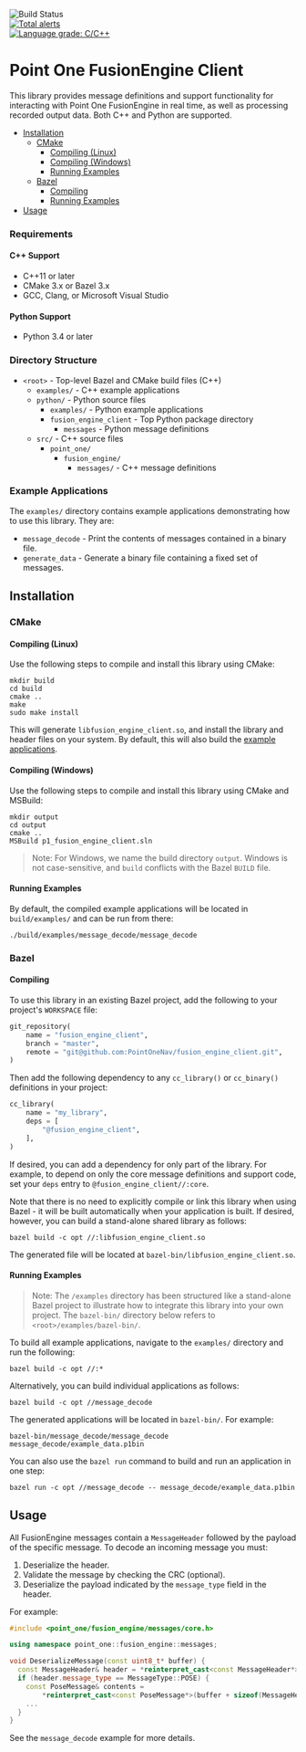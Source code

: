 ![Build Status](https://github.com/PointOneNav/fusion-engine-client/workflows/FusionEngine%20Client%20Build/badge.svg?branch=master)
<br/>
[![Total alerts](https://img.shields.io/lgtm/alerts/g/PointOneNav/fusion-engine-client.svg?logo=lgtm&logoWidth=18)](https://lgtm.com/projects/g/PointOneNav/fusion-engine-client/alerts/)
<br/>
[![Language grade: C/C++](https://img.shields.io/lgtm/grade/cpp/g/PointOneNav/fusion-engine-client.svg?logo=lgtm&logoWidth=18)](https://lgtm.com/projects/g/PointOneNav/fusion-engine-client/context:cpp)

# Point One FusionEngine Client

This library provides message definitions and support functionality for interacting with Point One FusionEngine in real
time, as well as processing recorded output data. Both C++ and Python are supported.

* [Installation](#installation)
  * [CMake](#cmake)
    * [Compiling (Linux)](#compiling-linux)
    * [Compiling (Windows)](#compiling-windows)
    * [Running Examples](#running-examples-1)
  * [Bazel](#bazel)
    * [Compiling](#compiling)
    * [Running Examples](#running-examples)
* [Usage](#usage)

### Requirements

#### C++ Support
- C++11 or later
- CMake 3.x or Bazel 3.x
- GCC, Clang, or Microsoft Visual Studio

#### Python Support
- Python 3.4 or later

### Directory Structure

- `<root>` - Top-level Bazel and CMake build files (C++)
  - `examples/` - C++ example applications
  - `python/` - Python source files
    - `examples/` - Python example applications
    - `fusion_engine_client` - Top Python package directory
      - `messages` - Python message definitions
  - `src/` - C++ source files
    - `point_one/`
      - `fusion_engine/`
        - `messages/` - C++ message definitions

### Example Applications

The `examples/` directory contains example applications demonstrating how to use this library. They are:
- `message_decode` - Print the contents of messages contained in a binary file.
- `generate_data` - Generate a binary file containing a fixed set of messages.

## Installation

### CMake

#### Compiling (Linux)

Use the following steps to compile and install this library using CMake:

```
mkdir build
cd build
cmake ..
make
sudo make install
```

This will generate `libfusion_engine_client.so`, and install the library and header files on your system. By default,
this will also build the [example applications](#examples).

#### Compiling (Windows)

Use the following steps to compile and install this library using CMake and MSBuild:

```
mkdir output
cd output
cmake ..
MSBuild p1_fusion_engine_client.sln
```

> Note: For Windows, we name the build directory `output`. Windows is not case-sensitive, and `build` conflicts with the
> Bazel `BUILD` file.

#### Running Examples

By default, the compiled example applications will be located in `build/examples/` and can be run from there:

```
./build/examples/message_decode/message_decode
```

### Bazel

#### Compiling

To use this library in an existing Bazel project, add the following to your project's `WORKSPACE` file:

```python
git_repository(
    name = "fusion_engine_client",
    branch = "master",
    remote = "git@github.com:PointOneNav/fusion_engine_client.git",
)
```

Then add the following dependency to any `cc_library()` or `cc_binary()` definitions in your project:

```python
cc_library(
    name = "my_library",
    deps = [
        "@fusion_engine_client",
    ],
)
```

If desired, you can add a dependency for only part of the library. For example, to depend on only the core message
definitions and support code, set your `deps` entry to `@fusion_engine_client//:core`.

Note that there is no need to explicitly compile or link this library when using Bazel - it will be built automatically
when your application is built. If desired, however, you can build a stand-alone shared library as follows:

```
bazel build -c opt //:libfusion_engine_client.so
```

The generated file will be located at `bazel-bin/libfusion_engine_client.so`.

#### Running Examples

> Note: The `/examples` directory has been structured like a stand-alone Bazel project to illustrate how to integrate
> this library into your own project. The `bazel-bin/` directory below refers to `<root>/examples/bazel-bin/`.

To build all example applications, navigate to the `examples/` directory and run the following:

```
bazel build -c opt //:*
```

Alternatively, you can build individual applications as follows:

```
bazel build -c opt //message_decode
```

The generated applications will be located in `bazel-bin/`. For example:

```
bazel-bin/message_decode/message_decode message_decode/example_data.p1bin
```

You can also use the `bazel run` command to build and run an application in one step:

```
bazel run -c opt //message_decode -- message_decode/example_data.p1bin
```

## Usage

All FusionEngine messages contain a `MessageHeader` followed by the payload of the specific message. To decode an
incoming message you must:

1. Deserialize the header.
2. Validate the message by checking the CRC (optional).
3. Deserialize the payload indicated by the `message_type` field in the header.

For example:

```c++
#include <point_one/fusion_engine/messages/core.h>

using namespace point_one::fusion_engine::messages;

void DeserializeMessage(const uint8_t* buffer) {
  const MessageHeader& header = *reinterpret_cast<const MessageHeader*>(buffer);
  if (header.message_type == MessageType::POSE) {
    const PoseMessage& contents =
        *reinterpret_cast<const PoseMessage*>(buffer + sizeof(MessageHeader));
    ...
  }
}
```

See the `message_decode` example for more details.
